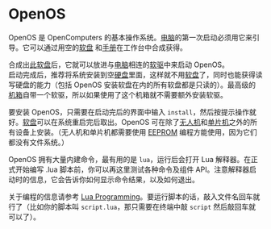 # OpenOS

OpenOS 是 OpenComputers 的基本操作系统。[电脑](computer.md)的第一次启动必须用它来引导。它可以通过用空的[软盘](../item/floppy.md) 和[手册](../item/manual.md)在工作台中合成获得。

合成出[此软盘](../item/floppy.md)后，它就可以放进与[电脑](computer.md)相连的[软驱](../block/diskDrive.md)中来启动 OpenOS。  
启动完成后，推荐将系统安装到空[硬盘](../item/hdd1.md)里面，这样就不用[软盘](../item/floppy.md)了，同时也能获得读写硬盘的能力（包括 OpenOS 安装软盘在内的所有软盘都是只读的）。最高级的[机箱](../block/case3.md)自带一个软驱，所以如果使用了这个机箱就不需要额外安装软驱。

要安装 OpenOS，只需要在启动完后的界面中输入 `install`，然后按提示操作就好。[软盘](../item/floppy.md)可以在系统重启完后取出。OpenOS 可在除了[无人机](../item/drone.md)和[单片机](../block/microcontroller.md)之外的所有设备上安装。（无人机和单片机都需要使用 [EEPROM](../item/eeprom.md) 编程方能使用，因为它们都没有文件系统。）

OpenOS 拥有大量内建命令，最有用的是 `lua`，运行后会打开 Lua 解释器。在正式开始编写 .lua 脚本前，你可以再这里测试各种命令及组件 API。注意解释器启动时的信息，它会告诉你如何显示命令结果，以及如何退出。

关于编程的信息请参考 [Lua Programming](lua.md)。要运行脚本的话，敲入文件名回车就行了（比如你的脚本叫 `script.lua`，那只需要在终端中敲 `script` 然后敲回车就可以了）。
